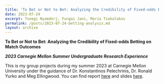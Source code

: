 ```yaml
---
title: 'To Bet or Not to Bet: Analyzing the Credibility of Fixed-odds Betting on Match Outcomes'
date: 2023-07-24
excerpt: Tseegi Nyamdorj, Fungai Jani, Maria Tsakalakos
permalink: /posts/2023-07-24-betting-analysis.md
layout: archive
---
```

**To Bet or Not to Bet: Analyzing the Credibility of Fixed-odds Betting on Match Outcomes**

**_2023 Carnegie Mellon Summer Undergraduate Research Experience_**

This is my group projects during my summer 2023 at Carnegie Mellon University under the guidance of Dr. Konstantinos Pelechrinis, Dr. Ronald Yurko and Meg Ellingwood. You can find report [here](https://www.stat.cmu.edu/cmsac/sure/2023/showcase/soccer/report.html) and slides [here](https://www.stat.cmu.edu/cmsac/sure/2023/showcase/soccer/slides.pdf). 
